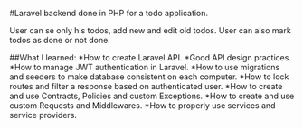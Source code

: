 #Laravel backend done in PHP for a todo application.

User can se only his todos, add new and edit old todos.
User can also mark todos as done or not done.

##What I learned: 
*How to create Laravel API.
*Good API design practices.
*How to manage JWT authentication in Laravel.
*How to use migrations and seeders to make database consistent on each computer.
*How to lock routes and filter a response based on authenticated user.
*How to create and use Contracts, Policies and custom Exceptions.
*How to create and use custom Requests and Middlewares.
*How to properly use services and service providers.
